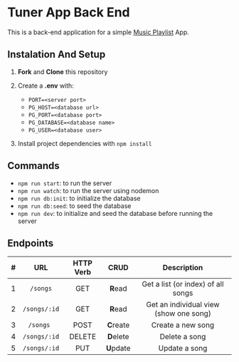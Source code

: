 # Tuner App Back End
This is a back-end application for a simple [Music Playlist](https://github.com/manoelteixeira/tuner-app-fron-end) App.

## Instalation And Setup
1. **Fork** and **Clone** this repository
2. Create a **.env** with:
    - `PORT=<server port>`
    - `PG_HOST=<database url>`
    - `PG_PORT=<database port>`
    - `PG_DATABASE=<database name>`
    - `PG_USER=<database user>`

3. Install project dependencies with `npm install`

## Commands
- `npm run start`: to run the server
- `npm run watch`: to run the server using nodemon
- `npm run db:init`: to initialize the database
- `npm run db:seed`: to seed the database
- `npm run dev`: to initialize and seed the database before running the server


## Endpoints

|  #  |    URL     | HTTP Verb |    CRUD    |              Description               |
| :-: | :--------: | :-------: | :--------: | :------------------------------------: |
|  1  |   `/songs`   |    GET    |  **R**ead  |   Get a list (or index) of all songs   |
|  2  | `/songs/:id` |    GET    |  **R**ead  | Get an individual view (show one song) |
|  3  |   `/songs `  |   POST    | **C**reate |           Create a new song            |
|  4  | `/songs/:id` |  DELETE   | **D**elete |             Delete a song              |
|  5  | `/songs/:id` |    PUT    | **U**pdate |             Update a song              |